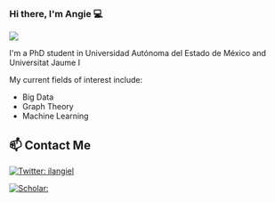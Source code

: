### Hi there, I'm Angie 💻 


<!--
**ilangiel/ilangiel** is a ✨ _special_ ✨ repository because its `README.md` (this file) appears on your GitHub profile.

Here are some ideas to get you started:

- 🔭 I’m currently working on ...
- 🌱 I’m currently learning ...
- 👯 I’m looking to collaborate on ...
- 🤔 I’m looking for help with ...
- 💬 Ask me about ...
- 📫 How to reach me: ...
- 😄 Pronouns: ...
- ⚡ Fun fact: ...
-->


<img src="img/bar.png">

I'm a PhD student in Universidad Autónoma del Estado de México and Universitat Jaume I


My current fields of interest include:
* Big Data
* Graph Theory
* Machine Learning



## 📫 Contact Me
[![Twitter: ilangiel](https://img.shields.io/twitter/follow/ilangiel?style=social)](https://twitter.com/ilangiel)

[![Scholar: ](https://img.shields.io/endpoint?label=Google%20Scholar&style=social&url=https%3A%2F%2Fscholar.google.es%2Fcitations%3Fuser%3Dp5sWlAsAAAAJ%26hl%3Des)](https://scholar.google.es/citations?user=p5sWlAsAAAAJ&hl=es)



